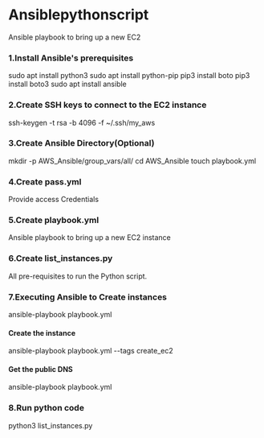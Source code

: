 # Ansiblepythonscript
Ansible playbook to bring up a new EC2

### 1.Install Ansible's prerequisites
sudo apt install python3
sudo apt install python-pip
pip3 install boto 
pip3 install boto3
sudo apt install ansible

### 2.Create SSH keys to connect to the EC2 instance 
ssh-keygen -t rsa -b 4096 -f ~/.ssh/my_aws

### 3.Create Ansible Directory(Optional)
mkdir -p AWS_Ansible/group_vars/all/
cd AWS_Ansible
touch playbook.yml

### 4.Create pass.yml
Provide access Credentials

### 5.Create playbook.yml
 Ansible playbook to bring up a new EC2 instance
 
### 6.Create list_instances.py
 All pre-requisites to run the Python script.
 
### 7.Executing Ansible to Create instances
ansible-playbook playbook.yml
#### Create the instance
ansible-playbook playbook.yml --tags create_ec2
#### Get the public DNS
ansible-playbook playbook.yml
### 8.Run python code
python3 list_instances.py
